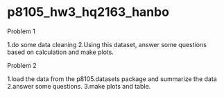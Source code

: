 # p8105_hw3_hq2163_hanbo

Problem 1

1.do some data cleaning
2.Using this dataset, answer some questions based on calculation and make plots.


Problem 2

1.load the data from the p8105.datasets package and summarize the data
2.answer some questions.
3.make plots and table.